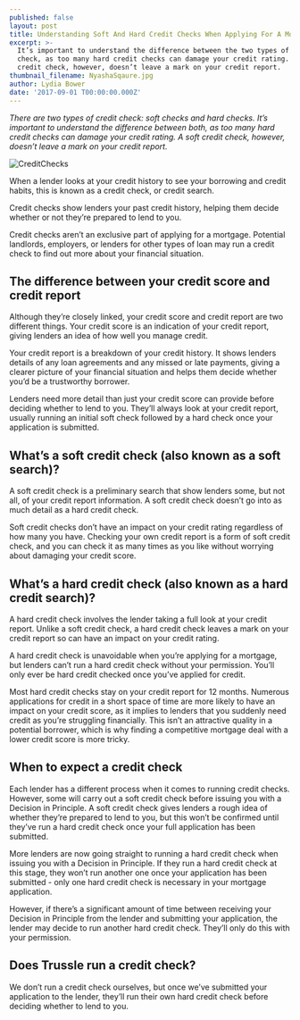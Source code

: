 ```yaml
---
published: false
layout: post
title: Understanding Soft And Hard Credit Checks When Applying For A Mortgage
excerpt: >-
  It’s important to understand the difference between the two types of credit
  check, as too many hard credit checks can damage your credit rating. A soft
  credit check, however, doesn’t leave a mark on your credit report.      
thumbnail_filename: NyashaSqaure.jpg
author: Lydia Bower
date: '2017-09-01 T00:00:00.000Z'
---
```

_There are two types of credit check: soft checks and hard checks. It’s important to understand the difference between both, as too many hard credit checks can damage your credit rating. A soft credit check, however, doesn’t leave a mark on your credit report._ 

![CreditChecks]({{site.baseurl}}/images/post_images/creditchecks.jpg)


When a lender looks at your credit history to see your borrowing and credit habits, this is known as a credit check, or credit search. 

Credit checks show lenders your past credit history, helping them decide whether or not they’re prepared to lend to you. 

Credit checks aren’t an exclusive part of applying for a mortgage. Potential landlords, employers, or lenders for other types of loan may run a credit check to find out more about your financial situation.


## The difference between your credit score and credit report
Although they’re closely linked, your credit score and credit report are two different things. Your credit score is an indication of your credit report, giving lenders an idea of how well you manage credit. 

Your credit report is a breakdown of your credit history. It shows lenders details of any loan agreements and any missed or late payments, giving a clearer picture of your financial situation and helps them decide whether you’d be a trustworthy borrower. 

Lenders need more detail than just your credit score can provide before deciding whether to lend to you. They’ll always look at your credit report, usually running an initial soft check followed by a hard check once your application is submitted.


## What’s a soft credit check (also known as a soft search)?
A soft credit check is a preliminary search that show lenders some, but not all, of your credit report information. A soft credit check doesn’t go into as much detail as a hard credit check.  

Soft credit checks don’t have an impact on your credit rating regardless of how many you have. Checking your own credit report is a form of soft credit check, and you can check it as many times as you like without worrying about damaging your credit score. 


## What’s a hard credit check (also known as a hard credit search)?
A hard credit check involves the lender taking a full look at your credit report. Unlike a soft credit check, a hard credit check leaves a mark on your credit report so can have an impact on your credit rating. 

A hard credit check is unavoidable when you’re applying for a mortgage, but lenders can’t run a hard credit check without your permission. You’ll only ever be hard credit checked once you’ve applied for credit.

Most hard credit checks stay on your credit report for 12 months. Numerous applications for credit in a short space of time are more likely to have an impact on your credit score, as it implies to lenders that you suddenly need credit as you’re struggling financially. This isn’t an attractive quality in a potential borrower, which is why finding a competitive mortgage deal with a lower credit score is more tricky. 


## When to expect a credit check
Each lender has a different process when it comes to running credit checks. However, some will carry out a soft credit check before issuing you with a Decision in Principle. A soft credit check gives lenders a rough idea of whether they’re prepared to lend to you, but this won’t be confirmed until they’ve run a hard credit check once your full application has been submitted.

More lenders are now going straight to running a hard credit check when issuing you with a Decision in Principle. If they run a hard credit check at this stage, they won’t run another one once your application has been submitted - only one hard credit check is necessary in your mortgage application.  

However, if there’s a significant amount of time between receiving your Decision in Principle from the lender and submitting your application, the lender may decide to run another hard credit check. They’ll only do this with your permission. 


## Does Trussle run a credit check?
We don’t run a credit check ourselves, but once we’ve submitted your application to the lender, they’ll run their own hard credit check before deciding whether to lend to you. 

